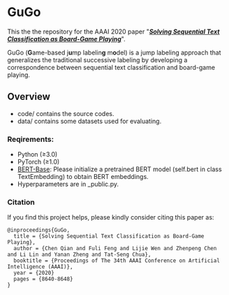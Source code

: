 # GuGo

This the the repository for the AAAI 2020 paper "[***Solving Sequential Text Classification as Board-Game Playing***](https://www.aaai.org/Papers/AAAI/2020GB/AAAI-QianC.2311.pdf)".

GuGo (**G**ame-based j**u**mp labelin**g** m**o**del) is a jump labeling approach that generalizes the traditional successive labeling by developing a correspondence between sequential text classification and board-game playing.

## Overview

- code/ 
  contains the source codes.
- data/ 
  contains some datasets used for evaluating.

### Reqirements:

* Python (≥3.0)
* PyTorch (≥1.0)
* [BERT-Base](https://github.com/google-research/bert): Please initialize a pretrained BERT model (self.bert in class TextEmbedding) to obtain BERT embeddings.
* Hyperparameters are in _public.py.

### Citation

If you find this project helps, please kindly consider citing this paper as:

```
@inproceedings{GuGo,
  title = {Solving Sequential Text Classification as Board-Game Playing},
  author = {Chen Qian and Fuli Feng and Lijie Wen and Zhenpeng Chen and Li Lin and Yanan Zheng and Tat-Seng Chua},
  booktitle = {Proceedings of The 34th AAAI Conference on Artificial Intelligence (AAAI)},
  year = {2020}
  pages = {8640-8648}
}
```
